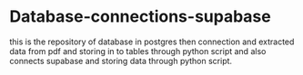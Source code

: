 # Database-connections-supabase
this is the repository of database in postgres then connection and extracted data from pdf and storing in to tables through python script and also connects supabase and storing data through python script.
